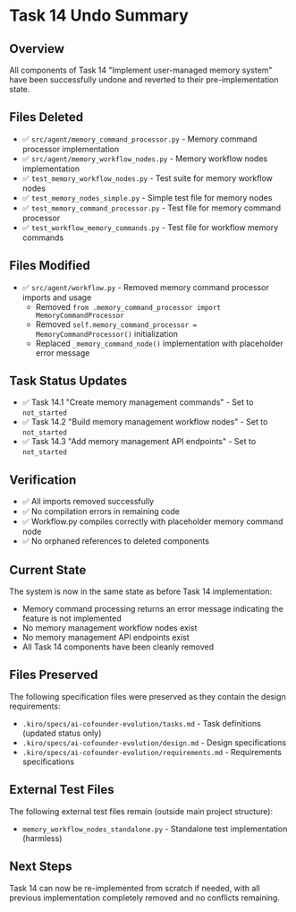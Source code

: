 # Task 14 Undo Summary

## Overview
All components of Task 14 "Implement user-managed memory system" have been successfully undone and reverted to their pre-implementation state.

## Files Deleted
- ✅ `src/agent/memory_command_processor.py` - Memory command processor implementation
- ✅ `src/agent/memory_workflow_nodes.py` - Memory workflow nodes implementation
- ✅ `test_memory_workflow_nodes.py` - Test suite for memory workflow nodes
- ✅ `test_memory_nodes_simple.py` - Simple test file for memory nodes
- ✅ `test_memory_command_processor.py` - Test file for memory command processor
- ✅ `test_workflow_memory_commands.py` - Test file for workflow memory commands

## Files Modified
- ✅ `src/agent/workflow.py` - Removed memory command processor imports and usage
  - Removed `from .memory_command_processor import MemoryCommandProcessor`
  - Removed `self.memory_command_processor = MemoryCommandProcessor()` initialization
  - Replaced `_memory_command_node()` implementation with placeholder error message

## Task Status Updates
- ✅ Task 14.1 "Create memory management commands" - Set to `not_started`
- ✅ Task 14.2 "Build memory management workflow nodes" - Set to `not_started`  
- ✅ Task 14.3 "Add memory management API endpoints" - Set to `not_started`

## Verification
- ✅ All imports removed successfully
- ✅ No compilation errors in remaining code
- ✅ Workflow.py compiles correctly with placeholder memory command node
- ✅ No orphaned references to deleted components

## Current State
The system is now in the same state as before Task 14 implementation:
- Memory command processing returns an error message indicating the feature is not implemented
- No memory management workflow nodes exist
- No memory management API endpoints exist
- All Task 14 components have been cleanly removed

## Files Preserved
The following specification files were preserved as they contain the design requirements:
- `.kiro/specs/ai-cofounder-evolution/tasks.md` - Task definitions (updated status only)
- `.kiro/specs/ai-cofounder-evolution/design.md` - Design specifications
- `.kiro/specs/ai-cofounder-evolution/requirements.md` - Requirements specifications

## External Test Files
The following external test files remain (outside main project structure):
- `memory_workflow_nodes_standalone.py` - Standalone test implementation (harmless)

## Next Steps
Task 14 can now be re-implemented from scratch if needed, with all previous implementation completely removed and no conflicts remaining.